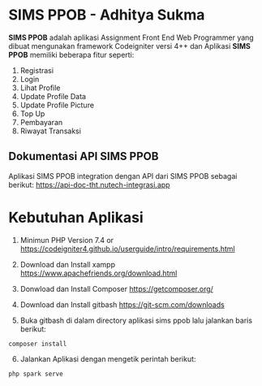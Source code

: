 # SIMS PPOB - Adhitya Sukma

**SIMS PPOB** adalah aplikasi Assignment Front End Web Programmer yang dibuat mengunakan framework Codeigniter versi 4++ dan Aplikasi **SIMS PPOB** memiliki
beberapa fitur seperti:

1. Registrasi
2. Login
3. Lihat Profile
4. Update Profile Data
5. Update Profile Picture
6. Top Up
7. Pembayaran
8. Riwayat Transaksi

## Dokumentasi API SIMS PPOB

Aplikasi SIMS PPOB integration dengan API dari SIMS PPOB sebagai berikut:
https://api-doc-tht.nutech-integrasi.app

# Kebutuhan Aplikasi

1. Minimun PHP Version 7.4 or https://codeigniter4.github.io/userguide/intro/requirements.html
1. Download dan Install xampp https://www.apachefriends.org/download.html
1. Donwload dan Install Composer https://getcomposer.org/
1. Download dan Install gitbash https://git-scm.com/downloads

1. Buka gitbash di dalam directory aplikasi sims ppob lalu jalankan baris berikut:

```
composer install
```

6. Jalankan Aplikasi dengan mengetik perintah berikut:

```
php spark serve
```
